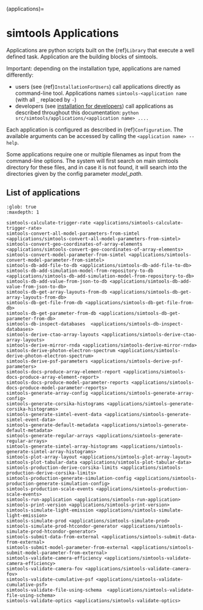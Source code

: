 (applications)=

# simtools Applications

Applications are python scripts built on the {ref}`Library` that execute a well defined task.
Application are the building blocks of simtools.

Important: depending on the installation type, applications are named differently:

- users (see {ref}`InstallationForUsers`) call applications directly as command-line tool. Applications names `simtools-<application name` (with all `_` replaced by `-`)
- developers (see [installation for developers](../developer-guide/getting_started.md#devinstallationfordevelopers)) call applications as described throughout this documentation: `python src/simtools/applications/<application name> ....`

Each application is configured as described in {ref}`Configuration`.
The available arguments can be accessed by calling the `<application name> --help`.

Some applications require one or multiple filenames as input from the command-line options. The system will
first search on main simtools directory for these files, and in case it is not found, it will
search into the directories given by the config parameter *model_path*.

## List of applications

```{toctree}
:glob: true
:maxdepth: 1

simtools-calculate-trigger-rate <applications/simtools-calculate-trigger-rate>
simtools-convert-all-model-parameters-from-simtel <applications/simtools-convert-all-model-parameters-from-simtel>
simtools-convert-geo-coordinates-of-array-elements <applications/simtools-convert-geo-coordinates-of-array-elements>
simtools-convert-model-parameter-from-simtel <applications/simtools-convert-model-parameter-from-simtel>
simtools-db-add-file-to-db <applications/simtools-db-add-file-to-db>
simtools-db-add-simulation-model-from-repository-to-db <applications/simtools-db-add-simulation-model-from-repository-to-db>
simtools-db-add-value-from-json-to-db <applications/simtools-db-add-value-from-json-to-db>
simtools-db-get-array-layouts-from-db <applications/simtools-db-get-array-layouts-from-db>
simtools-db-get-file-from-db <applications/simtools-db-get-file-from-db>
simtools-db-get-parameter-from-db <applications/simtools-db-get-parameter-from-db>
simtools-db-inspect-databases  <applications/simtools-db-inspect-databases>
simtools-derive-ctao-array-layouts <applications/simtools-derive-ctao-array-layouts>
simtools-derive-mirror-rnda <applications/simtools-derive-mirror-rnda>
simtools-derive-photon-electron-spectrum <applications/simtools-derive-photon-electron-spectrum>
simtools-derive-psf-parameters <applications/simtools-derive-psf-parameters>
simtools-docs-produce-array-element-report <applications/simtools-docs-produce-array-element-report>
simtools-docs-produce-model-parameter-reports <applications/simtools-docs-produce-model-parameter-reports>
simtools-generate-array-config <applications/simtools-generate-array-config>
simtools-generate-corsika-histograms <applications/simtools-generate-corsika-histograms>
simtools-generate-simtel-event-data <applications/simtools-generate-simtel-event-data>
simtools-generate-default-metadata <applications/simtools-generate-default-metadata>
simtools-generate-regular-arrays <applications/simtools-generate-regular-arrays>
simtools-generate-simtel-array-histograms <applications/simtools-generate-simtel-array-histograms>
simtools-plot-array-layout <applications/simtools-plot-array-layout>
simtools-plot-tabular-data <applications/simtools-plot-tabular-data>
simtools-production-derive-corsika-limits <applications/simtools-production-derive-corsika-limits>
simtools-production-generate-simulation-config <applications/simtools-production-generate-simulation-config>
simtools-production-scale-events <applications/simtools-production-scale-events>
simtools-run-application <applications/simtools-run-application>
simtools-print-version <applications/simtools-print-version>
simtools-simulate-light-emission <applications/simtools-simulate-light-emission>
simtools-simulate-prod <applications/simtools-simulate-prod>
simtools-simulate-prod-htcondor-generator <applications/simtools-simulate-prod-htcondor-generator>
simtools-submit-data-from-external <applications/simtools-submit-data-from-external>
simtools-submit-model-parameter-from-external <applications/simtools-submit-model-parameter-from-external>
simtools-validate-camera-efficiency <applications/simtools-validate-camera-efficiency>
simtools-validate-camera-fov <applications/simtools-validate-camera-fov>
simtools-validate-cumulative-psf <applications/simtools-validate-cumulative-psf>
simtools-validate-file-using-schema  <applications/simtools-validate-file-using-schema>
simtools-validate-optics <applications/simtools-validate-optics>
